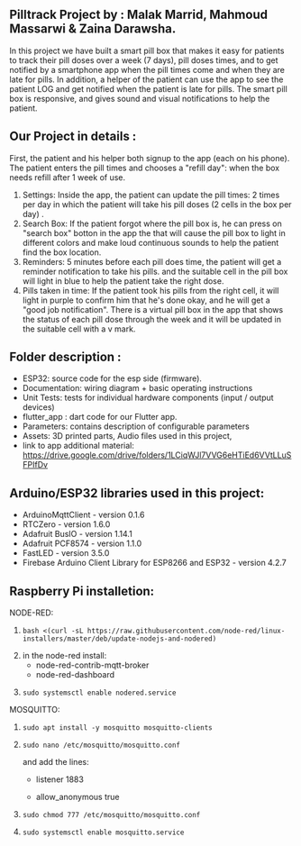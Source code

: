## Pilltrack Project by : Malak Marrid, Mahmoud Massarwi & Zaina Darawsha.
In this project we have built a smart pill box that makes it easy for patients to track their pill doses over a week (7 days), pill doses times, and to get 
notified by a smartphone app when the pill times come and when they are late for pills. In addition, a helper of the patient can use the app to see the patient LOG and get notified when the patient is late for pills.
The smart pill box is responsive, and gives sound and visual notifications to help the patient. 

## Our Project in details :
First, the patient and his helper both signup to the app (each on his phone).
The patient enters the pill times and chooses a "refill day": when the box needs refill after 1 week of use.
1. Settings: Inside the app, the patient can update the pill times: 2 times per day in which the patient will take his pill doses (2 cells in the box per day) .
2. Search Box: If the patient forgot where the pill box is, he can press on "search box" botton in the app the that will cause the pill box to light in different colors 
and make loud continuous sounds to help the patient find the box location.
3. Reminders: 5 minutes before each pill does time, the patient will get a reminder notification to take his pills. and the suitable cell in the pill box will light in blue to help the patient take the right dose.
4. Pills taken in time: If the patient took his pills from the right cell, it will light in purple to confirm him that he's done okay, and he will get a "good job notification". There is a virtual pill box in the app that shows the status of each pill dose through the week and it will be updated in the suitable cell with a v mark.

## Folder description :
* ESP32: source code for the esp side (firmware).
* Documentation: wiring diagram + basic operating instructions
* Unit Tests: tests for individual hardware components (input / output devices)
* flutter_app : dart code for our Flutter app.
* Parameters: contains description of configurable parameters 
* Assets: 3D printed parts, Audio files used in this project, 
* link to app additional material: https://drive.google.com/drive/folders/1LCiqWJl7VVG6eHTiEd6VVtLLuSFPIfDv

## Arduino/ESP32 libraries used in this project:
* ArduinoMqttClient - version 0.1.6
* RTCZero - version 1.6.0
* Adafruit BusIO - version 1.14.1
* Adafruit PCF8574 - version 1.1.0
* FastLED - version 3.5.0
* Firebase Arduino Client Library for ESP8266 and ESP32 - version 4.2.7
  
## Raspberry Pi installetion:
NODE-RED:
  1)     bash <(curl -sL https://raw.githubusercontent.com/node-red/linux-installers/master/deb/update-nodejs-and-nodered)
  2) in the node-red install:
      * node-red-contrib-mqtt-broker
      * node-red-dashboard    
  3)     sudo systemsctl enable nodered.service


MOSQUITTO:
  1)     sudo apt install -y mosquitto mosquitto-clients
  2)     sudo nano /etc/mosquitto/mosquitto.conf
     and add the lines:

        * listener 1883

     
       * allow_anonymous true
  4)     sudo chmod 777 /etc/mosquitto/mosquitto.conf
  5)     sudo systemsctl enable mosquitto.service
  
